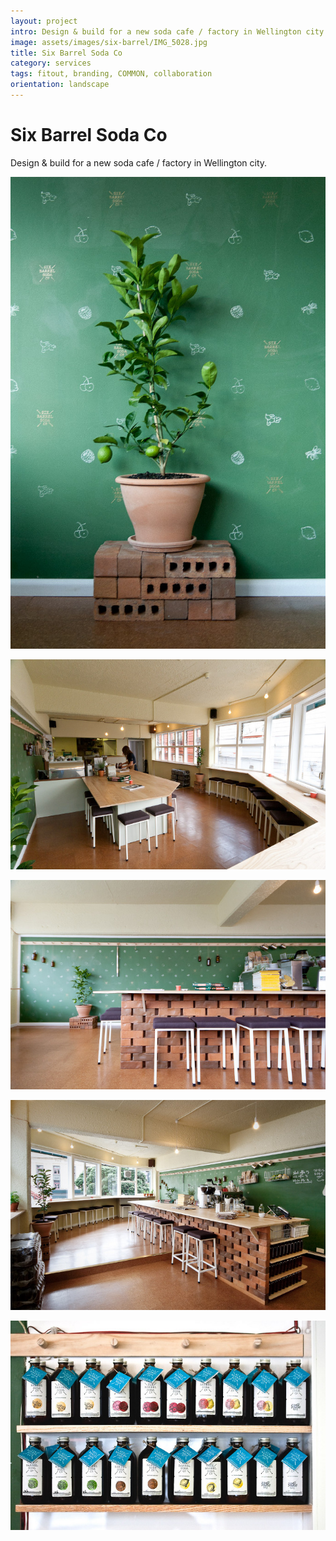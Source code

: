 ```yaml
---
layout: project
intro: Design & build for a new soda cafe / factory in Wellington city.
image: assets/images/six-barrel/IMG_5028.jpg
title: Six Barrel Soda Co
category: services
tags: fitout, branding, COMMON, collaboration
orientation: landscape
---
```


# Six Barrel Soda Co

Design & build for a new soda cafe / factory in Wellington city.

![](/assets/images/six-barrel/IMG_4979.jpg)

![](/assets/images/six-barrel/IMG_5023.jpg)

![](/assets/images/six-barrel/IMG_5028.jpg)

![](/assets/images/six-barrel/IMG_5051.jpg)

![](/assets/images/six-barrel/IMG_5094.jpg)